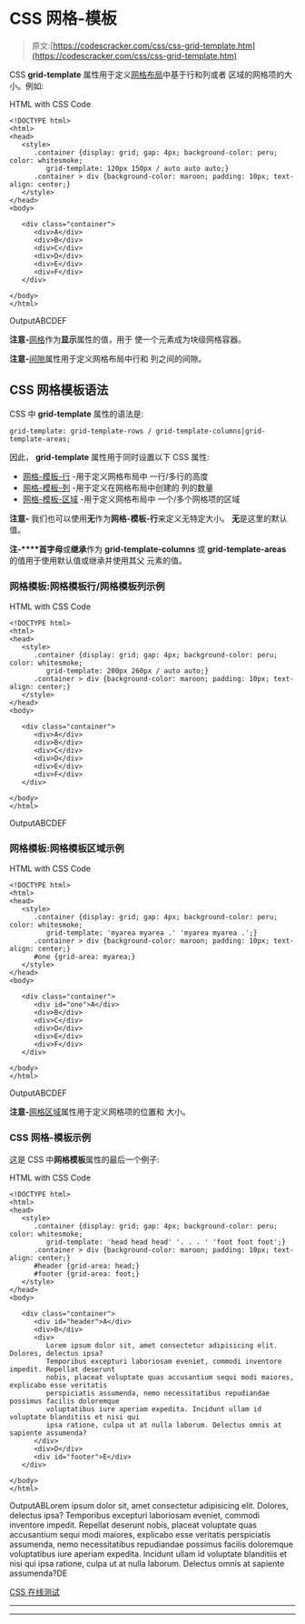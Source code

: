 # CSS 网格-模板

> 原文:[https://codescracker.com/css/css-grid-template.htm](https://codescracker.com/css/css-grid-template.htm)

CSS **grid-template** 属性用于定义[网格布局](/css/css-grid.htm)中基于行和列或者 区域的网格项的大小。例如:

HTML with CSS Code

```
<!DOCTYPE html>
<html>
<head>
   <style>
      .container {display: grid; gap: 4px; background-color: peru; color: whitesmoke;
         grid-template: 120px 150px / auto auto auto;}
      .container > div {background-color: maroon; padding: 10px; text-align: center;}
   </style>
</head>
<body>

   <div class="container">
      <div>A</div>
      <div>B</div>
      <div>C</div>
      <div>D</div>
      <div>E</div>
      <div>F</div>
   </div>

</body>
</html>
```

OutputABCDEF

**注意-**[网格](/css/css-grid.htm)作为**显示**属性的值，用于 使一个元素成为块级网格容器。

**注意-**[间隙](/css/css-gap.htm)属性用于定义网格布局中行和 列之间的间隙。

## CSS 网格模板语法

CSS 中 **grid-template** 属性的语法是:

```
grid-template: grid-template-rows / grid-template-columns|grid-template-areas;
```

因此， **grid-template** 属性用于同时设置以下 CSS 属性:

*   [网格-模板-行](/css/css-grid-template-rows.htm) -用于定义网格布局中 一行/多行的高度
*   [网格-模板-列](/css/css-grid-template-columns.htm) -用于定义在网格布局中创建的 列的数量
*   [网格-模板-区域](/css/css-grid-template-areas.htm) -用于定义网格布局中 一个/多个网格项的区域

**注意-** 我们也可以使用**无**作为**网格-模板-行**来定义无特定大小。 **无**是这里的默认值。

**注-****首字母**或**继承**作为 **grid-template-columns** 或 **grid-template-areas** 的值用于使用默认值或继承并使用其父 元素的值。

### 网格模板:网格模板行/网格模板列示例

HTML with CSS Code

```
<!DOCTYPE html>
<html>
<head>
   <style>
      .container {display: grid; gap: 4px; background-color: peru; color: whitesmoke;
         grid-template: 200px 260px / auto auto;}
      .container > div {background-color: maroon; padding: 10px; text-align: center;}
   </style>
</head>
<body>

   <div class="container">
      <div>A</div>
      <div>B</div>
      <div>C</div>
      <div>D</div>
      <div>E</div>
      <div>F</div>
   </div>

</body>
</html>
```

OutputABCDEF

### 网格模板:网格模板区域示例

HTML with CSS Code

```
<!DOCTYPE html>
<html>
<head>
   <style>
      .container {display: grid; gap: 4px; background-color: peru; color: whitesmoke;
         grid-template: 'myarea myarea .' 'myarea myarea .';}
      .container > div {background-color: maroon; padding: 10px; text-align: center;}
      #one {grid-area: myarea;}
   </style>
</head>
<body>

   <div class="container">
      <div id="one">A</div>
      <div>B</div>
      <div>C</div>
      <div>D</div>
      <div>E</div>
      <div>F</div>
   </div>

</body>
</html>
```

OutputABCDEF

**注意-**[网格区域](/css/css-grid-area.htm)属性用于定义网格项的位置和 大小。

### CSS 网格-模板示例

这是 CSS 中**网格模板**属性的最后一个例子:

HTML with CSS Code

```
<!DOCTYPE html>
<html>
<head>
   <style>
      .container {display: grid; gap: 4px; background-color: peru; color: whitesmoke;
         grid-template: 'head head head' '. . . ' 'foot foot foot';}
      .container > div {background-color: maroon; padding: 10px; text-align: center;}
      #header {grid-area: head;}
      #footer {grid-area: foot;}
   </style>
</head>
<body>

   <div class="container">
      <div id="header">A</div>
      <div>B</div>
      <div>
         Lorem ipsum dolor sit, amet consectetur adipisicing elit. Dolores, delectus ipsa? 
         Temporibus excepturi laboriosam eveniet, commodi inventore impedit. Repellat deserunt 
         nobis, placeat voluptate quas accusantium sequi modi maiores, explicabo esse veritatis
         perspiciatis assumenda, nemo necessitatibus repudiandae possimus facilis doloremque
         voluptatibus iure aperiam expedita. Incidunt ullam id voluptate blanditiis et nisi qui
         ipsa ratione, culpa ut at nulla laborum. Delectus omnis at sapiente assumenda?
      </div>
      <div>D</div>
      <div id="footer">E</div>
   </div>

</body>
</html>
```

OutputABLorem ipsum dolor sit, amet consectetur adipisicing elit. Dolores, delectus ipsa? Temporibus excepturi laboriosam eveniet, commodi inventore impedit. Repellat deserunt nobis, placeat voluptate quas accusantium sequi modi maiores, explicabo esse veritatis perspiciatis assumenda, nemo necessitatibus repudiandae possimus facilis doloremque voluptatibus iure aperiam expedita. Incidunt ullam id voluptate blanditiis et nisi qui ipsa ratione, culpa ut at nulla laborum. Delectus omnis at sapiente assumenda?DE

[CSS 在线测试](/exam/showtest.php?subid=5)

* * *

* * *